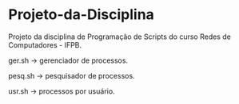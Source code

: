 # Projeto-da-Disciplina

Projeto da disciplina de Programação de Scripts do curso Redes de Computadores - IFPB.

ger.sh -> gerenciador de processos.

pesq.sh -> pesquisador de processos.

usr.sh -> processos por usuário. 

